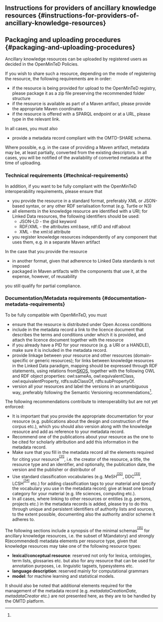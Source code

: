 ## Instructions for providers of ancillary knowledge resources {#instructions-for-providers-of-ancillary-knowledge-resources}

## Packaging and uploading procedures {#packaging-and-uploading-procedures}

Ancillary knowledge resources can be uploaded by registered users as decided in the OpenMinTeD Policies.

If you wish to share such a resource, depending on the mode of registering the resource, the following requirements are in order:

*   if the resource is being provided for upload to the OpenMinTeD registry, please package it as a zip file preserving the recommended folder structure
*   if the resource is available as part of a Maven artifact, please provide the appropriate Maven coordinates
*   if the resource is offered with a SPARQL endpoint or at a URL, please type in the relevant link.

In all cases, you must also

*   provide a metadata record compliant with the OMTD-SHARE schema.

Where possible, e.g. in the case of providing a Maven artifact, metadata may be, at least partially, converted from the existing descriptors. In all cases, you will be notified of the availability of converted metadata at the time of uploading.

### ​Technical requirements {#technical-requirements}

In addition, if you want to be fully compliant with the OpenMinTeD interoperability requirements, please ensure that

*   you provide the resource in a standard format, preferably XML or JSON-based syntax, or any other RDF serialisation format (e.g. Turtle or N3)
*   all elements in the knowledge resource are identified with a URI; for Linked Data resources, the following identifiers should be used:
    *   JSON-LD - the @id keyword
    *   RDF/XML - the attributes xml:base, rdf:ID and rdf:about
    *   XML - the xml:id attribute
*   you register knowledge resources independently of any component that uses them, e.g. in a separate Maven artifact

In the case that you provide the resource

*   in another format, given that adherence to Linked Data standards is not imposed
*   packaged in Maven artifacts with the components that use it, at the expense, however, of reusability

you still qualify for partial compliance.

### ​Documentation/Metadata requirements {#documentation-metadata-requirements}

To be fully compatible with OpenMinTeD, you must

*   ensure that the resource is distributed under Open Access conditions
*   include in the metadata record a link to the licence document that describes the terms and conditions under which it is provided, and attach the licence document together with the resource
*   if you already have a PID for your resource (e.g. a URI or a HANDLE), make sure it is included in the metadata record.
*   provide linkage between your resource and other resources (domain-specific or generic resources); for links between knowledge resources in the Linked Data paradigm, mapping should be expressed through RDF statements, using relations from[SKOS](https://www.w3.org/2004/02/skos/), together with the following OWL and RDF object properties: owl:sameAs, owl:equivalentClass, owl:equivalentProperty, rdfs:subClassOf, rdfs:subPropertyOf.
*   version all your resources and label the versions in an unambiguous way, preferably following the Semantic Versioning recommendations[^30].

The following recommendations contribute to interoperability but are not yet enforced:

*   It is important that you provide the appropriate documentation for your resource (e.g. publications about the design and construction of the corpus etc.), which you should also version along with the knowledge resource and add as reference to your metadata record.
*   Recommend one of the publications about your resource as the one to be cited for scholarly attribution and add this information in the metadata record.
*   Make sure that you fill in the metadata record all the elements required for citing your resource<sup><sup id="916464963798167-footnote-ref-31"><a href="#916464963798167-footnote-31">[31]</a></sup></sup>, i.e. the creator of the resource, a title, the resource type and an identifier, and optionally, the publication date, the version and the publisher or distributor of
*   Use standard classification vocabularies (e.g. MeSH<sup><sup id="916464963798167-footnote-ref-32"><a href="#916464963798167-footnote-32">[32]</a></sup></sup>, DDC<sup><sup id="916464963798167-footnote-ref-33"><a href="#916464963798167-footnote-33">[33]</a></sup></sup>, LCSH<sup><sup id="916464963798167-footnote-ref-34"><a href="#916464963798167-footnote-34">[34]</a></sup></sup> etc.) for adding classification tags to your material and specify the vocabulary you use in the metadata record; give at least one broad category for your material (e.g. life sciences, computing etc.).
*   In all cases, where linking to other resources or entities (e.g. persons, projects etc.) in the metadata records is added, please try to do this through unique and persistent identifiers of authority lists and sources, to the extent possible, documenting also the authority and/or scheme it adheres to.

The following sections include a synopsis of the minimal schemas<sup><sup id="916464963798167-footnote-ref-35"><a href="#916464963798167-footnote-35">[35]</a></sup></sup> for ancillary knowledge resources, i.e. the subset of M(andatory) and strongly R(ecommended) metadata elements per resource type, given that knowledge resources may take one of the following resource types:

*   **lexical/conceptual resource**: reserved not only for lexica, ontologies, term lists, glossaries etc. but also for any resource that can be used for annotation purposes, i.e. linguistic tagsets, typesystems etc.
*   **language description**: reserved mainly for computational grammars
*   **model**: for machine learning and statistical models.

It should also be noted that additional elements required for the management of the metadata record (e.g. _metadataCreationDate, metadataCreator_ etc.) are not presented here, as they are to be handled by the OMTD platform.

[^30]: 

[^31]: For citation, OpenMinTeD endorses the

[^32]: Medical Subject Headings (https://www.nlm.nih.gov/mesh/)

[^33]: Dewey Decimal Classification (https://www.oclc.org/dewey.en.html)

[^34]: Library of Congress Subject Headings (http://id.loc.gov/authorities/subjects.html)

[^35]: The full OMTD-SHARE schema is documented at: